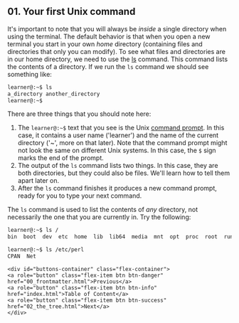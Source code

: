 ## 01. Your first Unix command

It's important to note that you will always be *inside* a single directory when using the terminal. The default behavior is that when you open a new terminal you start in your own *home* directory (containing files and directories that only you can modify). To see what files and directories are in our home directory, we need to use the [ls][] command. This command lists the contents of a directory. If we run the `ls` command we should see something like:

```bash
learner@:~$ ls
a_directory another_directory
learner@:~$
```

There are three things that you should note here:

1. The `learner@:~$` text that you see is the Unix [command prompt][]. In this case, it contains a user name ('learner') and the name of the current directory ('~', more on that later). Note that the command prompt might not look the same on different Unix systems. In this case, the `$` sign marks the end of the prompt.
2. The output of the `ls` command lists two things. In this case, they are both directories, but they could also be files. We'll learn how to tell them apart later on.
3. After the `ls` command finishes it produces a new command prompt, ready for you to type your next command.

The `ls` command is used to list the contents of _any_ directory, not necessarily the one that you are currently in. Try the following:

```bash
learner@:~$ ls /
bin  boot  dev  etc  home  lib  lib64  media  mnt  opt  proc  root  run  sbin  srv  sys  tmp  usr  var

learner@:~$ ls /etc/perl
CPAN  Net
```

[ls]: https://en.wikipedia.org/wiki/Ls
[command prompt]: https://en.wikipedia.org/wiki/Command_line_interface

```{=html}	
<div id="buttons-container" class="flex-container">
<a role="button" class="flex-item btn btn-danger" href="00_frontmatter.html">Previous</a> 
<a role="button" class="flex-item btn btn-info" href="index.html">Table of Content</a> 
<a role="button" class="flex-item btn btn-success" href="02_the_tree.html">Next</a>
</div>
```